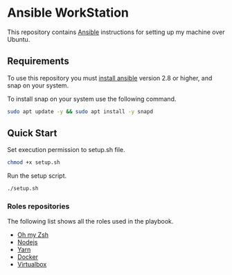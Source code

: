 # Ansible WorkStation

This repository contains [Ansible](http://docs.ansible.com/) instructions for setting up my machine over Ubuntu.

## Requirements

To use this repository you must [install ansible](https://docs.ansible.com/ansible/latest/installation_guide/intro_installation.html) version 2.8 or higher, and snap on your system.

To install snap on your system use the following command.

```bash
sudo apt update -y && sudo apt install -y snapd
```

## Quick Start

Set execution permission to setup.sh file.

```bash
chmod +x setup.sh
```

Run the setup script.

```bash
./setup.sh
```

### Roles repositories

The following list shows all the roles used in the playbook.

- [Oh my Zsh](https://github.com/gantsign/ansible-role-oh-my-zsh)
- [Nodejs](https://github.com/geerlingguy/ansible-role-nodejs)
- [Yarn](https://github.com/Oefenweb/ansible-yarn)
- [Docker](https://github.com/geerlingguy/ansible-role-docker)
- [Virtualbox](https://github.com/Oefenweb/ansible-virtualbox)